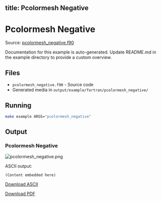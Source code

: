 title: Pcolormesh Negative
---

# Pcolormesh Negative

Source: [pcolormesh_negative.f90](https://github.com/lazy-fortran/fortplot/blob/main/example/fortran/pcolormesh_negative/pcolormesh_negative.f90)

Documentation for this example is auto-generated.
Update README.md in the example directory to provide a custom overview.

## Files

- `pcolormesh_negative.f90` - Source code
- Generated media in `output/example/fortran/pcolormesh_negative/`

## Running

```bash
make example ARGS="pcolormesh_negative"
```

## Output

### Pcolormesh Negative

![pcolormesh_negative.png](../../media/examples/pcolormesh_negative/pcolormesh_negative.png)

ASCII output:
```
(Content embedded here)
```

[Download ASCII](../../media/examples/pcolormesh_negative/pcolormesh_negative.txt)

[Download PDF](../../media/examples/pcolormesh_negative/pcolormesh_negative.pdf)

